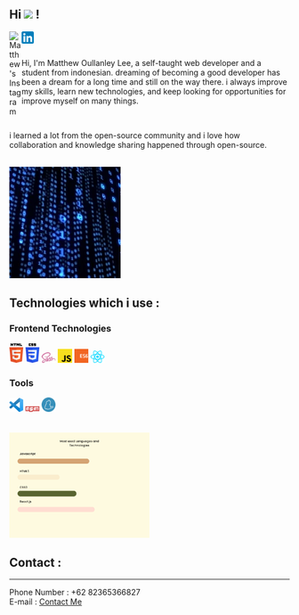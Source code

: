 ## Hi <img src="https://media.giphy.com/media/hvRJCLFzcasrR4ia7z/giphy.gif" width="25px"> !

<a href="https://www.instagram.com/lee_wenkuang/">
  <img align="left" alt="Matthew's Instagram" width="22px" src="https://raw.githubusercontent.com/hussainweb/hussainweb/main/icons/instagram.png" />
</a>

<a href="https://www.linkedin.com/in/matthew-lee-83bb5221b/">
  <img align="left" alt="Matthew's LinkedIN" width="22px" src="./image.png" />
</a>

<br />
<br />

Hi, I'm Matthew Oullanley Lee, a self-taught web developer and a student from indonesian. dreaming of becoming a good developer has been a dream for a long time and still on the way there. i always improve my skills, learn new technologies, and keep looking for opportunities for improve myself on many things. 

<br />

i learned a lot from the open-source community and i love how collaboration and knowledge sharing happened through open-source.

<br />


<img src = "./images/200w.webp" alt = "Code">

<br/>

## Technologies which i use :

### Frontend Technologies
<div>
    <img src = "./images/html-5.svg" alt = "html" width = "5%">
    <img src = "./images/css-3.svg"  alt = "css" width = "5%">
    <img src = "./images/sass.svg"   alt = "sass" width = "5%">
    <img src = "./images/javascript.svg" alt = "js" width = "5%">
    <img src = "./images/es6.svg" alt = "es6" width = "5%">
    <img src = "./images/react.svg" alt = "react" width = "5%">
<div>

### Tools 
<div>
    <img src = "./images/visual-studio-code.svg" width = "5%">
    <img src = "./images/npm.svg" width = "5%">
    <img src = "./images/yarn.svg" width = "5%">
<div>

<br />
<br />

<img src = "./images/Chart.png" alt = "Chart" style = "width : 50%" >


## Contact :
---
Phone Number : +62 82365366827 <br />
E-mail       : <a href = "mailto: matthew168lee88@gmail.com">Contact Me </a>

